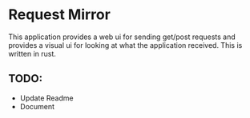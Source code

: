 # Request Mirror
This application provides a web ui for sending get/post requests and provides a visual ui for looking at what the application received. This is written in rust.

## TODO:
 - Update Readme
 - Document
